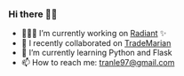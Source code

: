 ### Hi there 👋🏼
- 👩🏻‍💻 I’m currently working on [Radiant](https://github.com/trnle/radiant) ✨
- 👯 I recently collaborated on [TradeMarian](https://github.com/jmthorn/TradeMarian/)
- 🌱 I’m currently learning Python and Flask
- 📫 How to reach me: tranle97@gmail.com



<!--
**trnle/trnle** is a ✨ _special_ ✨ repository because its `README.md` (this file) appears on your GitHub profile.
Here are some ideas to get you started:

- 🔭 I’m currently working on ...
- 🌱 I’m currently learning ...
- 👯 I’m looking to collaborate on ...
- 🤔 I’m looking for help with ...
- 💬 Ask me about ...
- 📫 How to reach me: ...
- 😄 Pronouns: ...
- ⚡ Fun fact: ...
-->
